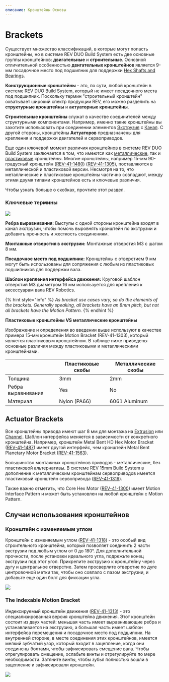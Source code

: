 ```yaml
---
описание: Кронштейны Основы
---
```


# Brackets

Существует множество классификаций, в которые могут попасть кронштейны, но в системе REV DUO Build System есть две основные группы кронштейнов: **двигательные** и **строительные**. Основной отличительной особенностью **двигательных кронштейнов** является 9-мм посадочное место под подшипник для поддержки [Hex Shafts and Bearings](https://www.revrobotics.com/ftc/motion/bearings-linear-slides-pillow-blocks/).&#x20;

**Конструкционные кронштейны** - это, по сути, любой кронштейн в системе REV DUO Build System, который не имеет посадочного места под подшипник. Поскольку термин "строительный кронштейн" охватывает широкий спектр продукции REV, его можно разделить на **структурные кронштейны** и **актуаторные кронштейны**.

**Строительные кронштейны** служат в качестве соединителей между структурными компонентами. Например, именно такие кронштейны вы захотите использовать при соединении элементов [Экструзия](https://www.revrobotics.com/ftc/structure/15mm-extrusion/) с [Канал](https://www.revrobotics.com/competition/ftc/structure/channel/). С другой стороны, кронштейны **Актуаторов** предназначены для крепления и поддержки двигателей и сервоприводов.

Еще один ключевой момент различия кронштейнов в системе REV DUO Build System заключается в том, что имеются как [металлические](https://www.revrobotics.com/ftc/structure/15mm-metal-brackets/), так и [пластиковые](https://www.revrobotics.com/ftc/structure/15mm-plastic-brackets/) кронштейны. Многие кронштейны, например 15-мм 90-градусный кронштейн ([REV-41-1480](https://www.revrobotics.com/rev-41-1480/)) ([REV-41-1305](https://www.revrobotics.com/rev-41-1305/)), поставляются в металлической и пластиковой версии. Несмотря на то, что металлические и пластиковые кронштейны частично совпадают, между этими двумя типами кронштейнов есть и ключевые различия.

Чтобы узнать больше о скобках, прочтите этот раздел.

### Ключевые термины

![](https://2589213514-files.gitbook.io/\~/files/v0/b/gitbook-legacy-files/o/assets%2F-M5yw0n8IneF5-9ybLjT%2F-M7x8F8lLIeZNRkR2CqD%2F-M7x8I4WyxTSTRVIbYlG%2Fimage.png?alt=media\&token=d13137d0-06bf-4218-8ac7-31a0e1bb7be9)

**Ребра выравнивания:** Выступы с одной стороны кронштейна входят в канал экструзии, чтобы помочь выровнять кронштейн по экструзии и добавить прочность и жесткость соединениям.

**Монтажные отверстия в экструзии:** Монтажные отверстия M3 с шагом 8 мм.

**Посадочное место под подшипник:** Кронштейны с отверстием 9 мм могут быть использованы для сопряжения с любым из пластиковых подшипников для поддержки вала.

**Шаблон крепления интерфейса движения:** Круговой шаблон отверстий M3 диаметром 16 мм используется для крепления к аксессуарам вала REV Robotics.

{% hint style="info" %}
_As bracket use cases vary, so do the elements of the brackets. Generally speaking, all brackets have an 8mm pitch, but not all brackets have the Motion Pattern._
{% endhint %}

**Пластиковые кронштейны VS металлические кронштейны**

&#x20;Изображение и определения во введении выше используют в качестве примера 15-мм кронштейн Motion Bracket (REV-41-1303), который является пластиковым кронштейном. В таблице ниже приведены основные различия между пластиковыми и металлическими кронштейнами.

| ​                  | Пластиковые скобы | Металлические скобы |
| ------------------ | ----------------- | ------------------- |
| Толщина            | 3mm               | 2mm                 |
| Ребра выравнивания | Yes               | No                  |
| Материал           | Nylon (PA66)      | 6061 Aluminum       |

## Actuator Brackets

Все кронштейны привода имеют шаг 8 мм для монтажа на [Extrusion](https://www.revrobotics.com/ftc/structure/15mm-extrusion/) или [Channel](https://www.revrobotics.com/competition/ftc/structure/channel/). Шаблон интерфейса меняется в зависимости от конкретного кронштейна. Например, кронштейн Metal Bent HD Hex Motor Bracket ([REV-41-1487](https://www.revrobotics.com/rev-41-1487/)) имеет другой интерфейс, чем кронштейн Metal Bent Planetary Motor Bracket ([REV-41-1563](https://www.revrobotics.com/rev-41-1563/)).

Большинство монтажных кронштейнов приводов - металлические, без пластиковой альтернативы. В системе REV 15mm Build System в дополнение к металлическим кронштейнам сервоприводов имеется пластиковый кронштейн сервопривода ([REV-41-1319](https://www.revrobotics.com/rev-41-1319/)).

Также важно отметить, что Core Hex Motor ([REV-41-1300](https://www.revrobotics.com/rev-41-1300/)) имеет Motion Interface Pattern и может быть установлен на любой кронштейн с Motion Pattern.

## Случаи использования кронштейнов

### Кронштейн с изменяемым углом

Кронштейн с изменяемым углом ([REV-41-1318](https://www.revrobotics.com/rev-41-1318/)) - это особый вид строительного кронштейна, который позволяет соединить 2 части экструзии под любым углом от 0 до 180°. Для дополнительной прочности, после установки идеального угла, подрежьте конец экструзии под этот угол. Прикрепите экструзию к кронштейну через дугу и центральное отверстие. Затем просверлите отверстие по дуге центровочной метки так, чтобы оно совпало с пазом экструзии, и добавьте еще один болт для фиксации угла.

![](https://2589213514-files.gitbook.io/\~/files/v0/b/gitbook-legacy-files/o/assets%2F-M5yw0n8IneF5-9ybLjT%2F-MkxKlv-8JYA7Mk5JlqC%2F-MkxMPef0rwx5UUkuApz%2FREV-41-1318-bracket%20use%20cases.png?alt=media\&token=3df0cdab-0f9b-4988-962c-d0f3e5879caa)

### The Indexable Motion Bracket

Индексируемый кронштейн движения ([REV-41-1313](https://www.revrobotics.com/rev-41-1313/)) - это специализированная версия кронштейна движения. Этот кронштейн состоит из двух частей: меньшая часть имеет выравнивающие ребра и устанавливается на экструзию, а большая часть имеет шаблон интерфейса перемещения и посадочное место под подшипник. На внутренней стороне, в месте соединения этих кронштейнов, имеется мелкий зубчатый узор, который входит в зацепление, когда они соединены болтами, чтобы зафиксировать смещение вала. Чтобы отрегулировать смещение, ослабьте винты и отрегулируйте по мере необходимости. Затяните винты, чтобы зубья полностью вошли в зацепление и зафиксировали кронштейн.

![](https://2589213514-files.gitbook.io/\~/files/v0/b/gitbook-legacy-files/o/assets%2F-M5yw0n8IneF5-9ybLjT%2F-MkxJJMM4ahh2L0nVvhm%2F-MkxKfY4u0z4ojwa610a%2FREV-41-1313-15mm-Plastic-Indexable-Motion-Bracket\_\_38352.1620333059.png?alt=media\&token=c5b24c64-843b-48be-86b2-1d502325a593)
